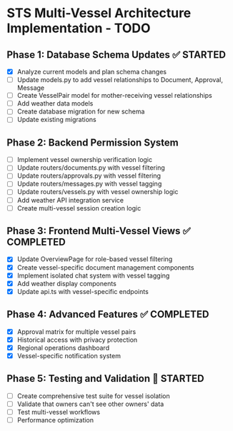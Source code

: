 # STS Multi-Vessel Architecture Implementation - TODO

## Phase 1: Database Schema Updates ✅ STARTED
- [x] Analyze current models and plan schema changes
- [ ] Update models.py to add vessel relationships to Document, Approval, Message
- [ ] Create VesselPair model for mother-receiving vessel relationships
- [ ] Add weather data models
- [ ] Create database migration for new schema
- [ ] Update existing migrations

## Phase 2: Backend Permission System
- [ ] Implement vessel ownership verification logic
- [ ] Update routers/documents.py with vessel filtering
- [ ] Update routers/approvals.py with vessel filtering
- [ ] Update routers/messages.py with vessel tagging
- [ ] Update routers/vessels.py with vessel ownership logic
- [ ] Add weather API integration service
- [ ] Create multi-vessel session creation logic

## Phase 3: Frontend Multi-Vessel Views ✅ COMPLETED
- [x] Update OverviewPage for role-based vessel filtering
- [x] Create vessel-specific document management components
- [x] Implement isolated chat system with vessel tagging
- [x] Add weather display components
- [x] Update api.ts with vessel-specific endpoints

## Phase 4: Advanced Features ✅ COMPLETED
- [x] Approval matrix for multiple vessel pairs
- [x] Historical access with privacy protection
- [x] Regional operations dashboard
- [x] Vessel-specific notification system

## Phase 5: Testing and Validation 🔄 STARTED
- [ ] Create comprehensive test suite for vessel isolation
- [ ] Validate that owners can't see other owners' data
- [ ] Test multi-vessel workflows
- [ ] Performance optimization
